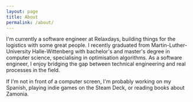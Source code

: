 ```yaml
---
layout: page
title: About
permalink: /about/
---
```


I'm currently a software engineer at Relaxdays, building things for the logistics with some great people. I recently graduated from Martin-Luther-University Halle-Wittenberg with bachelor's and master's degree in computer science, specialising in optimisation algorithms. As a software engineer, I enjoy bridging the gap between technical engineering and real processes in the field.

If I'm not in front of a computer screen, I'm probably working on my Spanish, playing indie games on the Steam Deck, or reading books about Zamonia.